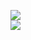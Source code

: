 [![](https://img.shields.io/badge/Made%20With-Github%20Spray-lightgrey.svg?style=for-the-badge&logo=github)](https://github.com/Annihil/github-spray#3479)  
[![](https://i.imgur.com/2DrTn0Z.gif)](https://github.com/Annihil/github-spray)